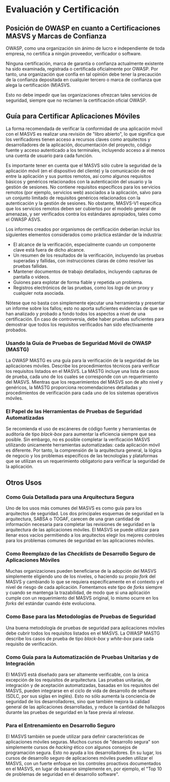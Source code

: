# Evaluación y Certificación

## Posición de OWASP en cuanto a Certificaciones MASVS y Marcas de Confianza

OWASP, como una organización sin ánimo de lucro e independiente de toda empresa, no certifica a ningún proveedor, verificador o software.

Ninguna certificación, marca de garantía o confianza actualmente existente ha sido examinada, registrada o certificada oficialmente por OWASP.
Por tanto, una organización que confía en tal opinión debe tener la precaución de la confianza depositada en cualquier tercero o marca de confianza que alega la certificación (M)ASVS.

Esto no debe impedir que las organizaciones ofrezcan tales servicios de seguridad, siempre que no reclamen la certificación oficial OWASP.

## Guía para Certificar Aplicaciones Móviles

La forma recomendada de verificar la conformidad de una aplicación móvil con el MASVS es realizar una revisión de "libro abierto", lo que significa que los verificadores tienen acceso a recursos claves como arquitectos y desarrolladores de la aplicación, documentación del proyecto, código fuente y acceso autenticado a los terminales, incluyendo acceso a al menos una cuenta de usuario para cada función.

Es importante tener en cuenta que el MASVS sólo cubre la seguridad de la aplicación móvil (en el dispositivo del cliente) y la comunicación de red entre la aplicación y sus puntos remotos, así como algunos requisitos básicos y genéricos relacionados con la autenticación del usuario y la gestión de sesiones. No contiene requisitos específicos para los servicios remotos (por ejemplo, servicios web) asociados a la aplicación, salvo para un conjunto limitado de requisitos genéricos relacionados con la autenticación y la gestión de sesiones. No obstante, MASVS-V1 especifica que los servicios remotos deben ser cubiertos por el modelo general de amenazas, y ser verificados contra los estándares apropiados, tales como el OWASP ASVS.

Los informes creados por organismos de certificación deberían incluir los siguientes elementos considerados como práctica estándar de la industria:

- El alcance de la verificación, especialmente cuando un componente clave está fuera de dicho alcance.
- Un resumen de los resultados de la verificación, incluyendo las pruebas superadas y fallidas, con instrucciones claras de cómo resolver las pruebas fallidas.
- Mantener documentos de trabajo detallados, incluyendo capturas de pantalla o vídeos.
- Guiones para explotar de forma fiable y repetida un problema.
- Registros electrónicos de las pruebas, como los _logs_ de un proxy y cualquier nota asociada.

Nòtese que no basta con simplemente ejecutar una herramienta y presentar un informe sobre los fallos; esto no aporta suficientes evidencias de que se han analizado y probado a fondo todos los aspectos a nivel de una certificación. En caso de controversia, debe haber pruebas suficientes para demostrar que todos los requisitos verificados han sido efectivamente probados.

### Usando la Guía de Pruebas de Seguridad Móvil de OWASP (MASTG)

La OWASP MASTG es una guía para la verificación de la seguridad de las aplicaciones móviles. Describe los procedimientos técnicos para verificar los requisitos listados en el MASVS. La MASTG incluye una lista de casos de prueba, cada uno de los cuales se corresponde con un requerimiento del MASVS. Mientras que los requerimientos del MASVS son de alto nivel y genéricos, la MASTG proporciona recomendaciones detalladas y procedimientos de verificación para cada uno de los sistemas operativos móviles.

### El Papel de las Herramientas de Pruebas de Seguridad Automatizadas

Se recomienda el uso de escáneres de código fuente y herramientas de auditoría de tipo _black-box_ para aumentar la eficiencia siempre que sea posible. Sin embargo, no es posible completar la verificación MASVS utilizando únicamente herramientas automatizadas: cada aplicación móvil es diferente. Por tanto, la comprensión de la arquitectura general, la lógica de negocio y los problemas específicos de las tecnologías y plataformas que se utilizan es un requerimiento obligatorio para verificar la seguridad de la aplicación.

## Otros Usos

### Como Guía Detallada para una Arquitectura Segura

Uno de los usos más comunes del MASVS es como guía para los arquitectos de seguridad. Los dos principales esquemas de seguridad en la arquitectura, SABSA o TOGAF, carecen de una gran cantidad de información necesaria para completar las revisiones de seguridad en la arquitectura de las aplicaciones móviles. El MASVS se puede utilizar para llenar esos vacíos permitiendo a los arquitectos elegir los mejores controles para los problemas comunes de seguridad en las aplicaciones móviles.

### Como Reemplazo de las _Checklists_ de Desarrollo Seguro de Aplicaciones Móviles

Muchas organizaciones pueden beneficiarse de la adopción del MASVS simplemente eligiendo uno de los niveles, o haciendo su propio _fork_ del MASVS y cambiando lo que se requiera específicamente en el contexto y el nivel de riesgo de cada aplicación. Fomentamos este tipo de _forks_ siempre y cuando se mantenga la trazabilidad, de modo que si una aplicación cumple con un requerimiento del MASVS original, lo mismo ocurre en los _forks_ del estándar cuando éste evoluciona.

### Como Base para las Metodologías de Pruebas de Seguridad

Una buena metodología de pruebas de seguridad para aplicaciones móviles debe cubrir todos los requisitos listados en el MASVS. La OWASP MASTG describe los casos de prueba de tipo _black-box_ y _white-box_ para cada requisito de verificación.

### Como Guía para la Automatización de Pruebas Unitarias y de Integración

El MASVS está diseñado para ser altamente verificable, con la única excepción de los requisitos de arquitectura. Las pruebas unitarias, de integración y de aceptación automatizadas, basadas en los requisitos del MASVS, pueden integrarse en el ciclo de vida de desarrollo de software (SDLC, por sus siglas en inglés). Esto no sólo aumenta la conciencia de seguridad de los desarrolladores, sino que también mejora la calidad general de las aplicaciones desarrolladas, y reduce la cantidad de hallazgos durante las pruebas de seguridad en la fase previa al _release_.

### Para el Entrenamiento en Desarrollo Seguro

El MASVS también se puede utilizar para definir características de aplicaciones móviles seguras. Muchos cursos de "desarrollo segura" son simplemente cursos de _hacking_ ético con algunos consejos de programación segura. Esto no ayuda a los desarrolladores. En su lugar, los cursos de desarrollo seguro de aplicaciones móviles pueden utilizar el MASVS, con un fuerte enfoque en los controles proactivos documentados en el MASVS, en lugar de basarse simplemente en, por ejemplo, el "Top 10 de problemas de seguridad en el desarrollo software".
